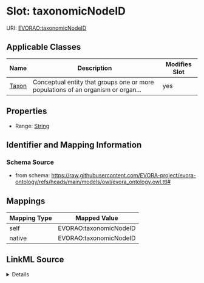

# Slot: taxonomicNodeID



URI: [EVORAO:taxonomicNodeID](https://raw.githubusercontent.com/EVORA-project/evora-ontology/refs/heads/main/models/owl/evora_ontology.owl.ttl#taxonomicNodeID)



<!-- no inheritance hierarchy -->





## Applicable Classes

| Name | Description | Modifies Slot |
| --- | --- | --- |
| [Taxon](Taxon.md) | Conceptual entity that groups one or more populations of an organism or organ... |  yes  |







## Properties

* Range: [String](String.md)





## Identifier and Mapping Information







### Schema Source


* from schema: https://raw.githubusercontent.com/EVORA-project/evora-ontology/refs/heads/main/models/owl/evora_ontology.owl.ttl#




## Mappings

| Mapping Type | Mapped Value |
| ---  | ---  |
| self | EVORAO:taxonomicNodeID |
| native | EVORAO:taxonomicNodeID |




## LinkML Source

<details>
```yaml
name: taxonomicNodeID
from_schema: https://raw.githubusercontent.com/EVORA-project/evora-ontology/refs/heads/main/models/owl/evora_ontology.owl.ttl#
rank: 1000
alias: taxonomicNodeID
domain_of:
- Taxon
range: string

```
</details>
